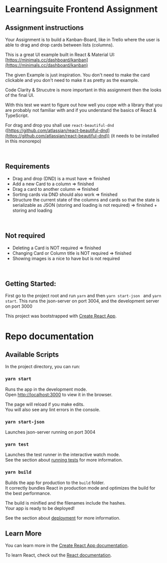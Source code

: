# Learningsuite Frontend Assignment

## Assignment instructions

Your Assignment is to build a Kanban-Board, like in Trello where the user is able to drag and drop cards between lists (columns).

This is a great UI example built in React & Material UI: [https://minimals.cc/dashboard/kanban](https://minimals.cc/dashboard/kanban)

The given Example is just inspiration. You don't need to make the card clickable and you don't need to make it as pretty as the example.

Code Clarity & Strucutre is more important in this assignment then the looks of the final UI.

With this test we want to figure out how well you cope with a library that you are probably not familiar with and if you understand the basics of React & TypeScript.

For drag and drop you shall use `react-beautiful-dnd` ([https://github.com/atlassian/react-beautiful-dnd](https://github.com/atlassian/react-beautiful-dnd)) (it needs to be installed in this monorepo)

<br/>

## Requirements

- Drag and drop (DND) is a must have => finished
- Add a new Card to a column => finished
- Drag a card to another column => finished
- Sorting cards via DND should also work => finished
- Structure the current state of the columns and cards so that the state is serializable as JSON (storing and loading is not required) => finished + storing and loading

<br/>

## Not required

- Deleting a Card is NOT required => finished
- Changing Card or Column title is NOT required => finished
- Showing images is a nice to have but is not required

<br/>

## Getting Started:

First go to the project root and run `yarn` and then `yarn start-json ` and `yarn start`.
This runs the json-server on port 3004, and the development server on port 3000

This project was bootstrapped with [Create React App](https://github.com/facebook/create-react-app).

# Repo documentation

## Available Scripts

In the project directory, you can run:

### `yarn start`

Runs the app in the development mode.\
Open [http://localhost:3000](http://localhost:3000) to view it in the browser.

The page will reload if you make edits.\
You will also see any lint errors in the console.

### `yarn start-json`

Launches json-server running on port 3004

### `yarn test`

Launches the test runner in the interactive watch mode.\
See the section about [running tests](https://facebook.github.io/create-react-app/docs/running-tests) for more information.

### `yarn build`

Builds the app for production to the `build` folder.\
It correctly bundles React in production mode and optimizes the build for the best performance.

The build is minified and the filenames include the hashes.\
Your app is ready to be deployed!

See the section about [deployment](https://facebook.github.io/create-react-app/docs/deployment) for more information.

## Learn More

You can learn more in the [Create React App documentation](https://facebook.github.io/create-react-app/docs/getting-started).

To learn React, check out the [React documentation](https://reactjs.org/).
